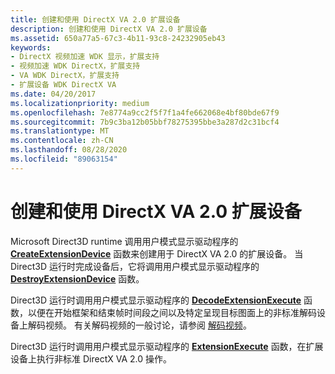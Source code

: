 ```yaml
---
title: 创建和使用 DirectX VA 2.0 扩展设备
description: 创建和使用 DirectX VA 2.0 扩展设备
ms.assetid: 650a77a5-67c3-4b11-93c8-24232905eb43
keywords:
- DirectX 视频加速 WDK 显示，扩展支持
- 视频加速 WDK DirectX，扩展支持
- VA WDK DirectX，扩展支持
- 扩展设备 WDK DirectX VA
ms.date: 04/20/2017
ms.localizationpriority: medium
ms.openlocfilehash: 7e8774a9cc2f5f7f1a4fe662068e4bf80bde67f9
ms.sourcegitcommit: 7b9c3ba12b05bbf78275395bbe3a287d2c31bcf4
ms.translationtype: MT
ms.contentlocale: zh-CN
ms.lasthandoff: 08/28/2020
ms.locfileid: "89063154"
---
```

# <a name="creating-and-using-a-directx-va-20-extension-device"></a>创建和使用 DirectX VA 2.0 扩展设备


Microsoft Direct3D runtime 调用用户模式显示驱动程序的 [**CreateExtensionDevice**](/windows-hardware/drivers/ddi/d3dumddi/nc-d3dumddi-pfnd3dddi_createextensiondevice) 函数来创建用于 DirectX VA 2.0 的扩展设备。 当 Direct3D 运行时完成设备后，它将调用用户模式显示驱动程序的 [**DestroyExtensionDevice**](/windows-hardware/drivers/ddi/d3dumddi/nc-d3dumddi-pfnd3dddi_destroyextensiondevice) 函数。

Direct3D 运行时调用用户模式显示驱动程序的 [**DecodeExtensionExecute**](/windows-hardware/drivers/ddi/d3dumddi/nc-d3dumddi-pfnd3dddi_decodeextensionexecute) 函数，以便在开始框架和结束帧时间段之间以及特定呈现目标图面上的非标准解码设备上解码视频。 有关解码视频的一般讨论，请参阅 [解码视频](decoding-video.md)。

Direct3D 运行时调用用户模式显示驱动程序的 [**ExtensionExecute**](/windows-hardware/drivers/ddi/d3dumddi/nc-d3dumddi-pfnd3dddi_extensionexecute) 函数，在扩展设备上执行非标准 DirectX VA 2.0 操作。

 

